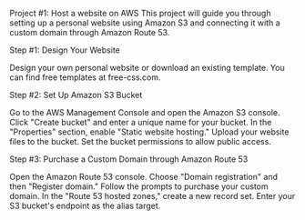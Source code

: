 
Project #1: Host a website on AWS
This project will guide you through setting up a personal website using Amazon S3 and connecting it with a custom domain through Amazon Route 53.

Step #1: Design Your Website

Design your own personal website or download an existing template.
You can find free templates at free-css.com.

Step #2: Set Up Amazon S3 Bucket

Go to the AWS Management Console and open the Amazon S3 console.
Click "Create bucket" and enter a unique name for your bucket.
In the "Properties" section, enable "Static website hosting."
Upload your website files to the bucket.
Set the bucket permissions to allow public access.

Step #3: Purchase a Custom Domain through Amazon Route 53

Open the Amazon Route 53 console.
Choose "Domain registration" and then "Register domain."
Follow the prompts to purchase your custom domain.
In the "Route 53 hosted zones," create a new record set.
Enter your S3 bucket's endpoint as the alias target.
